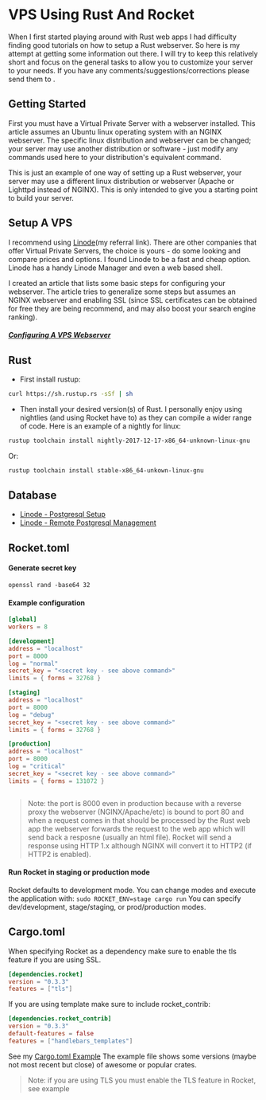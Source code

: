 # VPS Using Rust And Rocket

When I first started playing around with Rust web apps I had difficulty finding good tutorials on how to setup a Rust webserver.  So here is my attempt at getting some information out there.  I will try to keep this relatively short and focus on the general tasks to allow you to customize your server to your needs.  If you have any comments/suggestions/corrections please send them to <script type="text/javascript" language="javascript">show_contact();</script>.

## Getting Started
First you must have a Virtual Private Server with a webserver installed.  This article assumes an Ubuntu linux operating system with an NGINX webserver.  The specific linux distribution and webserver can be changed; your server may use another distribution or software - just modify any commands used here to your distribution's equivalent command.

This is just an example of one way of setting up a Rust webserver, your server may use a different linux distribution or webserver (Apache or Lighttpd instead of NGINX).  This is only intended to give you a starting point to build your server.

## Setup A VPS
I recommend using [Linode](https://www.linode.com/?r=b0738c61551a05bb0e66386a797c23c1cbf49da6)(my referral link).  There are other companies that offer Virtual Private Servers, the choice is yours - do some looking and compare prices and options.  I found Linode to be a fast and cheap option.  Linode has a handy Linode Manager and even a web based shell.

I created an article that lists some basic steps for configuring your webserver.  The article tries to generalize some steps but assumes an NGINX webserver and enabling SSL (since SSL certificates can be obtained for free they are being recommend, and may also boost your search engine ranking).

##### [Configuring A VPS Webserver](https://vishus.net/article/16/)



## Rust
- First install rustup:
```bash
curl https://sh.rustup.rs -sSf | sh
```
- Then install your desired version(s) of Rust.  I personally enjoy using nightlies (and using Rocket have to) as they can compile a wider range of code.  Here is an example of a nightly for linux:
```bash
rustup toolchain install nightly-2017-12-17-x86_64-unknown-linux-gnu
```
Or:
```bash
rustup toolchain install stable-x86_64-unkown-linux-gnu
```


## Database

- [Linode - Postgresql Setup](https://linode.com/docs/databases/postgresql/how-to-install-postgresql-on-ubuntu-16-04/)
- [Linode - Remote Postgresql Management](https://linode.com/docs/databases/postgresql/how-to-access-postgresql-database-remotely-using-pgadmin-on-windows/)

## Rocket.toml

#### Generate secret key
`openssl rand -base64 32`

#### Example configuration
```conf
[global]
workers = 8

[development]
address = "localhost"
port = 8000
log = "normal"
secret_key = "<secret key - see above command>"
limits = { forms = 32768 }

[staging]
address = "localhost"
port = 8000
log = "debug"
secret_key = "<secret key - see above command>"
limits = { forms = 32768 }

[production]
address = "localhost"
port = 8000
log = "critical"
secret_key = "<secret key - see above command>"
limits = { forms = 131072 }



```
> Note: the port is 8000 even in production because with a reverse proxy the webserver (NGINX/Apache/etc) is bound to port 80 and when a request comes in that should be processed by the Rust web app the webserver forwards the request to the web app which will send back a resposne (usually an html file).  Rocket will send a response using HTTP 1.x although NGINX will convert it to HTTP2 (if HTTP2 is enabled).

#### Run Rocket in staging or production mode
Rocket defaults to development mode.  You can change modes and execute the application with:
`sudo ROCKET_ENV=stage cargo run`
You can specify dev/development, stage/staging, or prod/production modes.

## Cargo.toml
When specifying Rocket as a dependency make sure to enable the tls feature if you are using SSL.
```conf
[dependencies.rocket]
version = "0.3.3"
features = ["tls"]
```

If you are using template make sure to include rocket_contrib:
```conf
[dependencies.rocket_contrib]
version = "0.3.3"
default-features = false
features = ["handlebars_templates"]
```

See my [Cargo.toml Example](https://vishus.net/content/Cargo.toml)
The example file shows some versions (maybe not most recent but close) of awesome or popular crates.

> Note: if you are using TLS you must enable the TLS feature in Rocket, see example








